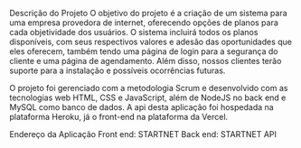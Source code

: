 Descrição do Projeto
O objetivo do projeto é a criação de um sistema para uma empresa provedora de internet, oferecendo opções de planos para cada objetividade dos usuários. O sistema incluirá todos os planos disponíveis, com seus respectivos valores e adesão das oportunidades que eles oferecem, também tendo uma página de login para a segurança do cliente e uma página de agendamento. Além disso, nossos clientes terão suporte para a instalação e possíveis ocorrências futuras.

O projeto foi gerenciado com a metodologia Scrum e desenvolvido com as tecnologias web HTML, CSS e JavaScript, além de NodeJS no back end e MySQL como banco de dados. A api desta aplicação foi hospedada na plataforma Heroku, já o front-end na plataforma da Vercel.

Endereço da Aplicação
Front end: STARTNET
Back end: STARTNET API
